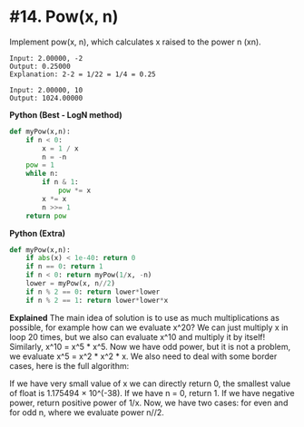 # #14. Pow(x, n)

Implement pow(x, n), which calculates x raised to the power n (xn).

```
Input: 2.00000, -2
Output: 0.25000
Explanation: 2-2 = 1/22 = 1/4 = 0.25

Input: 2.00000, 10
Output: 1024.00000
```

**Python (Best - LogN method)**
```python
def myPow(x,n):
    if n < 0:
        x = 1 / x
        n = -n
    pow = 1
    while n:
        if n & 1:
            pow *= x
        x *= x
        n >>= 1
    return pow
```

**Python (Extra)**
```python
def myPow(x,n):
    if abs(x) < 1e-40: return 0 
    if n == 0: return 1
    if n < 0: return myPow(1/x, -n)
    lower = myPow(x, n//2)
    if n % 2 == 0: return lower*lower
    if n % 2 == 1: return lower*lower*x
```

**Explained**
The main idea of solution is to use as much multiplications as possible, for example how can we evaluate x^20? We can just multiply x in loop 20 times, but we also can evaluate x^10 and multiply it by itself! Similarly, x^10 = x^5 * x^5. Now we have odd power, but it is not a problem, we evaluate x^5 = x^2 * x^2 * x. We also need to deal with some border cases, here is the full algorithm:

If we have very small value of x we can directly return 0, the smallest value of float is 1.175494 × 10^(-38).
If we have n = 0, return 1.
If we have negative power, return positive power of 1/x.
Now, we have two cases: for even and for odd n, where we evaluate power n//2.
